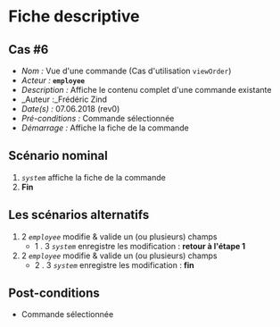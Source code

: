 # Fiche descriptive

## Cas \#6

* _Nom :_ Vue d'une commande (Cas d'utilisation `viewOrder`)
* _Acteur :_  **`employee`**
* _Description :_ Affiche le contenu complet d'une commande existante
* _Auteur :_Frédéric Zind
* _Date(s) :_ 07.06.2018 (rev0)
* _Pré-conditions :_ Commande sélectionnée
* _Démarrage :_ Affiche la fiche de la commande

## Scénario nominal

1. _`system`_ affiche la fiche de la commande
2. **Fin**

## Les scénarios alternatifs

1. 2 _`employee`_ modifie & valide un (ou plusieurs) champs
    * 1 . 3 _`system`_ enregistre les modification : **retour à l'étape 1**
2. 2 _`employee`_ modifie & valide un (ou plusieurs) champs
    * 2 . 3 _`system`_ enregistre les modification : **fin**

## Post-conditions

* Commande sélectionnée
